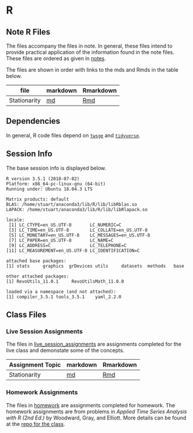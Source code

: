 # R

## Note R Files

The files accompany the files in note.
In general, these files intend to provide practical application of the information found in the note files.
These files are ordered as given in [notes](../notes).

The files are shown in order with links to the mds and Rmds in the table below.

| file         | markdown                 | Rmarkdown                  |
|--------------|--------------------------|----------------------------|
| Stationarity | [md](./Stationarity.md)  | [Rmd](./Stationarity.Rmd)  |

## Dependencies

In general, R code files depend on [`twsge`](https://cran.r-project.org/web/packages/tswge/index.html) and
[`tidyverse`](https://www.tidyverse.org/).

## Session Info

The base session info is displayed below.

```
R version 3.5.1 (2018-07-02)
Platform: x86_64-pc-linux-gnu (64-bit)
Running under: Ubuntu 18.04.3 LTS

Matrix products: default
BLAS: /home/stuart/anaconda3/lib/R/lib/libRblas.so
LAPACK: /home/stuart/anaconda3/lib/R/lib/libRlapack.so

locale:
 [1] LC_CTYPE=en_US.UTF-8       LC_NUMERIC=C              
 [3] LC_TIME=en_US.UTF-8        LC_COLLATE=en_US.UTF-8    
 [5] LC_MONETARY=en_US.UTF-8    LC_MESSAGES=en_US.UTF-8   
 [7] LC_PAPER=en_US.UTF-8       LC_NAME=C                 
 [9] LC_ADDRESS=C               LC_TELEPHONE=C            
[11] LC_MEASUREMENT=en_US.UTF-8 LC_IDENTIFICATION=C       

attached base packages:
[1] stats     graphics  grDevices utils     datasets  methods   base     

other attached packages:
[1] RevoUtils_11.0.1     RevoUtilsMath_11.0.0

loaded via a namespace (and not attached):
[1] compiler_3.5.1 tools_3.5.1    yaml_2.2.0  
```

## Class Files

### Live Session Assignments

The files in [live_session_assignments](./live_session_assignments) are assignments completed for the live class
and demonstate some of the concepts.

| Assignment Topic | markdown                 | Rmarkdown                  |
|------------------|--------------------------|----------------------------|
| Stationarity     | [md](./live_session_assignments/Live_Session_Assignments.md)  | [Rmd](./live_session_assignments/Live_Session_Assignments.Rmd)  |

### Homework Assignments

The files in [homework](./homework) are assignments completed for homework.
The homework assignments are from problems in *Applied Time Series Analysis with R (2nd Ed.)* by
Woodward, Gray, and Elliott.
More details can be found at the [repo for the class](https://github.com/BivinSadler/MSDS-6373-Time-Series).
